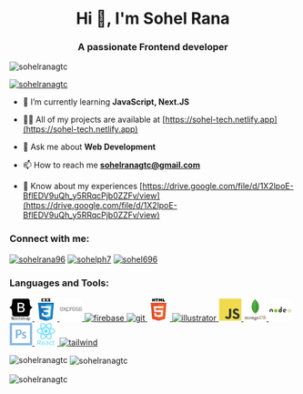 <h1 align="center">Hi 👋, I'm Sohel Rana</h1>
<h3 align="center">A passionate Frontend developer</h3>

<p align="left"> <img src="https://komarev.com/ghpvc/?username=sohelranagtc&label=Profile%20views&color=0e75b6&style=flat" alt="sohelranagtc" /> </p>

<p align="left"> <a href="https://github.com/ryo-ma/github-profile-trophy"><img src="https://github-profile-trophy.vercel.app/?username=sohelranagtc" alt="sohelranagtc" /></a> </p>

- 🌱 I’m currently learning **JavaScript, Next.JS**

- 👨‍💻 All of my projects are available at [https://sohel-tech.netlify.app](https://sohel-tech.netlify.app)

- 💬 Ask me about **Web Development**

- 📫 How to reach me **sohelranagtc@gmail.com**

- 📄 Know about my experiences [https://drive.google.com/file/d/1X2lpoE-BflEDV9uQh_y5RRqcPjb0ZZFv/view](https://drive.google.com/file/d/1X2lpoE-BflEDV9uQh_y5RRqcPjb0ZZFv/view)

<h3 align="left">Connect with me:</h3>
<p align="left">
<a href="https://linkedin.com/in/sohelrana96" target="blank"><img align="center" src="https://raw.githubusercontent.com/rahuldkjain/github-profile-readme-generator/master/src/images/icons/Social/linked-in-alt.svg" alt="sohelrana96" height="30" width="40" /></a>
<a href="https://fb.com/sohelph7" target="blank"><img align="center" src="https://raw.githubusercontent.com/rahuldkjain/github-profile-readme-generator/master/src/images/icons/Social/facebook.svg" alt="sohelph7" height="30" width="40" /></a>
<a href="https://discord.gg/sohel696" target="blank"><img align="center" src="https://raw.githubusercontent.com/rahuldkjain/github-profile-readme-generator/master/src/images/icons/Social/discord.svg" alt="sohel696" height="30" width="40" /></a>
</p>

<h3 align="left">Languages and Tools:</h3>
<p align="left"> <a href="https://getbootstrap.com" target="_blank" rel="noreferrer"> <img src="https://raw.githubusercontent.com/devicons/devicon/master/icons/bootstrap/bootstrap-plain-wordmark.svg" alt="bootstrap" width="40" height="40"/> </a> <a href="https://www.w3schools.com/css/" target="_blank" rel="noreferrer"> <img src="https://raw.githubusercontent.com/devicons/devicon/master/icons/css3/css3-original-wordmark.svg" alt="css3" width="40" height="40"/> </a> <a href="https://expressjs.com" target="_blank" rel="noreferrer"> <img src="https://raw.githubusercontent.com/devicons/devicon/master/icons/express/express-original-wordmark.svg" alt="express" width="40" height="40"/> </a> <a href="https://firebase.google.com/" target="_blank" rel="noreferrer"> <img src="https://www.vectorlogo.zone/logos/firebase/firebase-icon.svg" alt="firebase" width="40" height="40"/> </a> <a href="https://git-scm.com/" target="_blank" rel="noreferrer"> <img src="https://www.vectorlogo.zone/logos/git-scm/git-scm-icon.svg" alt="git" width="40" height="40"/> </a> <a href="https://www.w3.org/html/" target="_blank" rel="noreferrer"> <img src="https://raw.githubusercontent.com/devicons/devicon/master/icons/html5/html5-original-wordmark.svg" alt="html5" width="40" height="40"/> </a> <a href="https://www.adobe.com/in/products/illustrator.html" target="_blank" rel="noreferrer"> <img src="https://www.vectorlogo.zone/logos/adobe_illustrator/adobe_illustrator-icon.svg" alt="illustrator" width="40" height="40"/> </a> <a href="https://developer.mozilla.org/en-US/docs/Web/JavaScript" target="_blank" rel="noreferrer"> <img src="https://raw.githubusercontent.com/devicons/devicon/master/icons/javascript/javascript-original.svg" alt="javascript" width="40" height="40"/> </a> <a href="https://www.mongodb.com/" target="_blank" rel="noreferrer"> <img src="https://raw.githubusercontent.com/devicons/devicon/master/icons/mongodb/mongodb-original-wordmark.svg" alt="mongodb" width="40" height="40"/> </a> <a href="https://nodejs.org" target="_blank" rel="noreferrer"> <img src="https://raw.githubusercontent.com/devicons/devicon/master/icons/nodejs/nodejs-original-wordmark.svg" alt="nodejs" width="40" height="40"/> </a> <a href="https://www.photoshop.com/en" target="_blank" rel="noreferrer"> <img src="https://raw.githubusercontent.com/devicons/devicon/master/icons/photoshop/photoshop-line.svg" alt="photoshop" width="40" height="40"/> </a> <a href="https://reactjs.org/" target="_blank" rel="noreferrer"> <img src="https://raw.githubusercontent.com/devicons/devicon/master/icons/react/react-original-wordmark.svg" alt="react" width="40" height="40"/> </a> <a href="https://tailwindcss.com/" target="_blank" rel="noreferrer"> <img src="https://www.vectorlogo.zone/logos/tailwindcss/tailwindcss-icon.svg" alt="tailwind" width="40" height="40"/> </a> </p>

<p><img align="left" src="https://github-readme-stats.vercel.app/api/top-langs?username=sohelranagtc&show_icons=true&locale=en&layout=compact" alt="sohelranagtc" /></p>

<p>&nbsp;<img align="center" src="https://github-readme-stats.vercel.app/api?username=sohelranagtc&show_icons=true&locale=en" alt="sohelranagtc" /></p>

<p><img align="center" src="https://github-readme-streak-stats.herokuapp.com/?user=sohelranagtc&" alt="sohelranagtc" /></p>
